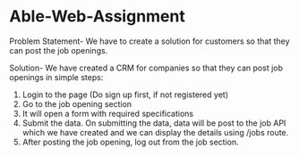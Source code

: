 # Able-Web-Assignment

Problem Statement- We have to create a solution for customers so that they can post the job openings.

Solution- We have created a CRM for companies so that they can post job openings in simple steps:
1) Login to the page (Do sign up first, if not registered yet)
2) Go to the job opening section 
3) It will open a form with required specifications
4) Submit the data. On submitting the data, data will be post to the job API which we have created and we can display the details using /jobs route.
5) After posting the job opening, log out from the job section.
